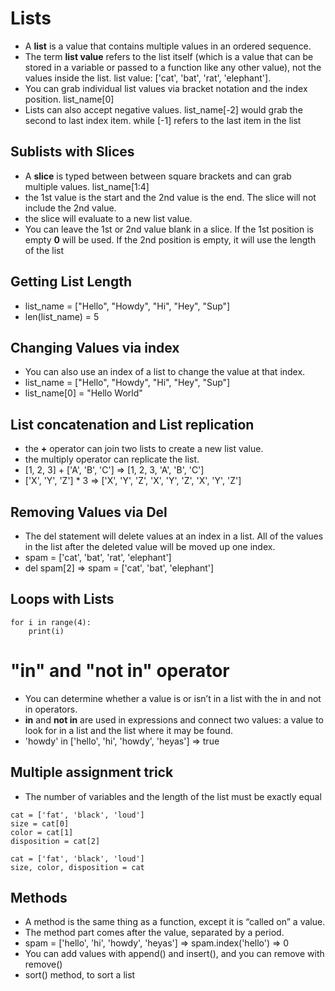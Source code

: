# Lists
- A **list** is a value that contains multiple values in an ordered sequence.
- The term **list value** refers to the list itself (which is a value that can be stored in a variable or passed to a function like any other value), not the values inside the list. list value: ['cat', 'bat', 'rat', 'elephant'].
- You can grab individual list values via bracket notation and the index position. list_name[0]
- Lists can also accept negative values. list_name[-2] would grab the second to last index item. while [-1] refers to the last item in the list

## Sublists with Slices
- A **slice** is typed between between square brackets and can grab multiple values. list_name[1:4]
- the 1st value is the start and the 2nd value is the end. The slice will not include the 2nd value.
- the slice will evaluate to a new list value.
- You can leave the 1st or 2nd value blank in a slice. If the 1st position is empty **0** will be used. If the 2nd position is empty, it will use the length of the list

## Getting List Length
- list_name = ["Hello", "Howdy", "Hi", "Hey", "Sup"]
- len(list_name) = 5

## Changing Values via index
- You can also use an index of a list to change the value at that index.
- list_name = ["Hello", "Howdy", "Hi", "Hey", "Sup"]
- list_name[0] = "Hello World"

## List concatenation and List replication
- the **+** operator can join two lists to create a new list value.
- the multiply operator can replicate the list.
- [1, 2, 3] + ['A', 'B', 'C'] => [1, 2, 3, 'A', 'B', 'C']
- ['X', 'Y', 'Z'] * 3 => ['X', 'Y', 'Z', 'X', 'Y', 'Z', 'X', 'Y', 'Z']

## Removing Values via Del
- The del statement will delete values at an index in a list. All of the values
in the list after the deleted value will be moved up one index.
- spam = ['cat', 'bat', 'rat', 'elephant']
- del spam[2] => spam = ['cat', 'bat', 'elephant']

## Loops with Lists
```
for i in range(4):
    print(i)
```

# "in" and "not in" operator
- You can determine whether a value is or isn’t in a list with the in and not in operators.
- **in** and **not in** are used in expressions and connect two values: a value to look for in a list and the list where it may be found.
- 'howdy' in ['hello', 'hi', 'howdy', 'heyas'] => true

## Multiple assignment trick
- The number of variables and the length of the list must be exactly equal
```
cat = ['fat', 'black', 'loud']
size = cat[0]
color = cat[1]
disposition = cat[2]

cat = ['fat', 'black', 'loud']
size, color, disposition = cat
```

## Methods
- A method is the same thing as a function, except it is “called on” a value.
- The method part comes after the value, separated by a period.
- spam = ['hello', 'hi', 'howdy', 'heyas'] => spam.index('hello') => 0
- You can add values with append() and insert(), and you can remove with remove()
- sort() method, to sort a list
